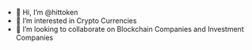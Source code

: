 - 👋 Hi, I’m @hittoken
- 👀 I’m interested in Crypto Currencies
- 💞️ I’m looking to collaborate on Blockchain Companies and Investment Companies

<!---
hittoken/hittoken is a ✨ special ✨ repository because its `README.md` (this file) appears on your GitHub profile.
You can click the Preview link to take a look at your changes.
--->
